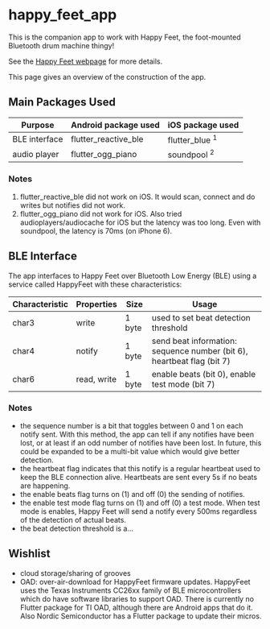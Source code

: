# happy_feet_app

This is the companion app to work with Happy Feet, the foot-mounted Bluetooth drum machine thingy!

See the [Happy Feet webpage](https://happyfeet-music.com) for more details.

This page gives an overview of the construction of the app.

## Main Packages Used
| Purpose  | Android package used | iOS package used |
|----------|----------------------|------------------|
| BLE interface | flutter_reactive_ble | flutter_blue <sup>1</sup> |
| audio player  | flutter_ogg_piano | soundpool <sup>2</sup> |

### Notes
1. flutter_reactive_ble did not work on iOS.  It would scan, connect and do writes but notifies did not work.
2. flutter_ogg_piano did not work for iOS.  Also tried audioplayers/audiocache for iOS but the latency was too long.  Even with soundpool,
   the latency is 70ms (on iPhone 6).

## BLE Interface

The app interfaces to Happy Feet over Bluetooth Low Energy (BLE) using a service called HappyFeet with these characteristics:

| Characteristic | Properties | Size | Usage |
|----------------|------------|------|-------|
| char3 | write | 1 byte | used to set beat detection threshold |
| char4 | notify | 1 byte | send beat information: sequence number (bit 6), heartbeat flag (bit 7) |
| char6 | read, write | 1 byte | enable beats (bit 0), enable test mode (bit 7) |

### Notes
- the sequence number is a bit that toggles between 0 and 1 on each notify sent.  With this method, the app can tell if any notifies have been lost, 
  or at least if an odd number of notifies have been lost.  In future, this could be expanded to be a multi-bit value which would 
  give better detection.
- the heartbeat flag indicates that this notify is a regular heartbeat used to keep the BLE connection alive.  Heartbeats are sent every 5s
  if no beats are happening.
- the enable beats flag turns on (1) and off (0) the sending of notifies.
- the enable test mode flag turns on (1) and off (0) a test mode.  When test mode is enables, Happy Feet will send a notify every 500ms regardless
  of the detection of actual beats.
- the beat detection threshold is a...

## Wishlist
- cloud storage/sharing of grooves
- OAD: over-air-download for HappyFeet firmware updates.  HappyFeet uses the Texas Instruments CC26xx family of BLE microcontrollers which do have
  software libraries to support OAD.  There is currently no Flutter package for TI OAD, although there are Android apps that do it. Also Nordic          Semiconductor has a Flutter package to update their micros.
  

